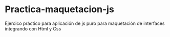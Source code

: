 # Practica-maquetacion-js
Ejercico práctico para aplicación de js puro para maquetación de interfaces integrando con Html y Css
